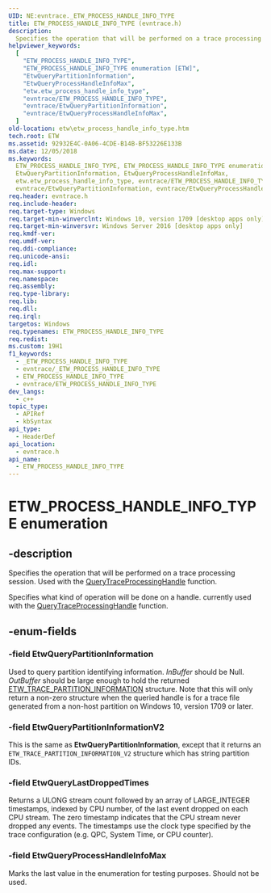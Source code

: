 ```yaml
---
UID: NE:evntrace._ETW_PROCESS_HANDLE_INFO_TYPE
title: ETW_PROCESS_HANDLE_INFO_TYPE (evntrace.h)
description:
  Specifies the operation that will be performed on a trace processing session.
helpviewer_keywords:
  [
    "ETW_PROCESS_HANDLE_INFO_TYPE",
    "ETW_PROCESS_HANDLE_INFO_TYPE enumeration [ETW]",
    "EtwQueryPartitionInformation",
    "EtwQueryProcessHandleInfoMax",
    "etw.etw_process_handle_info_type",
    "evntrace/ETW_PROCESS_HANDLE_INFO_TYPE",
    "evntrace/EtwQueryPartitionInformation",
    "evntrace/EtwQueryProcessHandleInfoMax",
  ]
old-location: etw\etw_process_handle_info_type.htm
tech.root: ETW
ms.assetid: 92932E4C-0A06-4CDE-B14B-BF53226E133B
ms.date: 12/05/2018
ms.keywords:
  ETW_PROCESS_HANDLE_INFO_TYPE, ETW_PROCESS_HANDLE_INFO_TYPE enumeration [ETW],
  EtwQueryPartitionInformation, EtwQueryProcessHandleInfoMax,
  etw.etw_process_handle_info_type, evntrace/ETW_PROCESS_HANDLE_INFO_TYPE,
  evntrace/EtwQueryPartitionInformation, evntrace/EtwQueryProcessHandleInfoMax
req.header: evntrace.h
req.include-header:
req.target-type: Windows
req.target-min-winverclnt: Windows 10, version 1709 [desktop apps only]
req.target-min-winversvr: Windows Server 2016 [desktop apps only]
req.kmdf-ver:
req.umdf-ver:
req.ddi-compliance:
req.unicode-ansi:
req.idl:
req.max-support:
req.namespace:
req.assembly:
req.type-library:
req.lib:
req.dll:
req.irql:
targetos: Windows
req.typenames: ETW_PROCESS_HANDLE_INFO_TYPE
req.redist:
ms.custom: 19H1
f1_keywords:
  - _ETW_PROCESS_HANDLE_INFO_TYPE
  - evntrace/_ETW_PROCESS_HANDLE_INFO_TYPE
  - ETW_PROCESS_HANDLE_INFO_TYPE
  - evntrace/ETW_PROCESS_HANDLE_INFO_TYPE
dev_langs:
  - c++
topic_type:
  - APIRef
  - kbSyntax
api_type:
  - HeaderDef
api_location:
  - evntrace.h
api_name:
  - ETW_PROCESS_HANDLE_INFO_TYPE
---
```


# ETW_PROCESS_HANDLE_INFO_TYPE enumeration

## -description

Specifies the operation that will be performed on a trace processing session.
Used with the
[QueryTraceProcessingHandle](/windows/win32/api/evntrace/nf-evntrace-querytraceprocessinghandle)
function.

Specifies what kind of operation will be done on a handle. currently used with the <a href="/windows/desktop/ETW/querytraceprocessinghandle">QueryTraceProcessingHandle</a> function.

## -enum-fields

### -field EtwQueryPartitionInformation

Used to query partition identifying information. _InBuffer_ should be Null.
_OutBuffer_ should be large enough to hold the returned
[ETW_TRACE_PARTITION_INFORMATION](/windows/win32/api/evntrace/ns-evntrace-etw_trace_partition_information)
structure. Note that this will only return a non-zero structure when the queried
handle is for a trace file generated from a non-host partition on Windows 10,
version 1709 or later.

### -field EtwQueryPartitionInformationV2

This is the same as **EtwQueryPartitionInformation**, except that it returns an
`ETW_TRACE_PARTITION_INFORMATION_V2` structure which has string partition IDs.

### -field EtwQueryLastDroppedTimes

Returns a ULONG stream count followed by an array of LARGE_INTEGER timestamps,
indexed by CPU number, of the last event dropped on each CPU stream. The zero
timestamp indicates that the CPU stream never dropped any events. The timestamps
use the clock type specified by the trace configuration (e.g. QPC, System Time,
or CPU counter).

### -field EtwQueryProcessHandleInfoMax

Marks the last value in the enumeration for testing purposes. Should not be
used.

